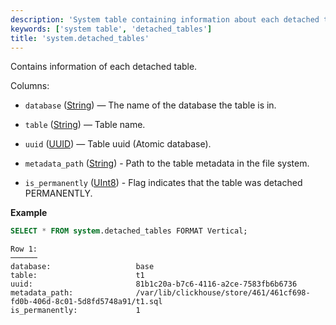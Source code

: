 ```yaml
---
description: 'System table containing information about each detached table.'
keywords: ['system table', 'detached_tables']
title: 'system.detached_tables'
---
```


Contains information of each detached table.

Columns:

- `database` ([String](../../sql-reference/data-types/string.md)) — The name of the database the table is in.

- `table` ([String](../../sql-reference/data-types/string.md)) — Table name.

- `uuid` ([UUID](../../sql-reference/data-types/uuid.md)) — Table uuid (Atomic database).

- `metadata_path` ([String](../../sql-reference/data-types/string.md)) - Path to the table metadata in the file system.

- `is_permanently` ([UInt8](../../sql-reference/data-types/int-uint.md)) - Flag indicates that the table was detached PERMANENTLY.


**Example**

```sql
SELECT * FROM system.detached_tables FORMAT Vertical;
```

```text
Row 1:
──────
database:                   base
table:                      t1
uuid:                       81b1c20a-b7c6-4116-a2ce-7583fb6b6736
metadata_path:              /var/lib/clickhouse/store/461/461cf698-fd0b-406d-8c01-5d8fd5748a91/t1.sql
is_permanently:             1
```
